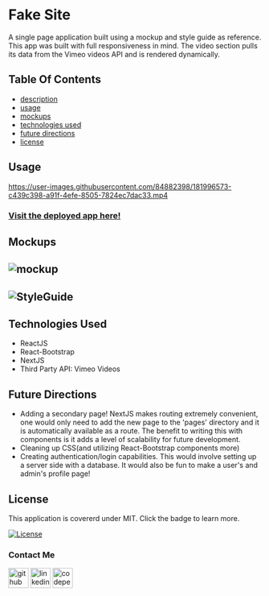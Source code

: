 # Fake Site
A single page application built using a mockup and style guide as reference. This app was built with full responsiveness in mind. The video section pulls its data from the Vimeo videos API and is rendered dynamically.

## Table Of Contents 
 - [description](#fake-site)
 - [usage](#usage)
 - [mockups](#mockups)
 - [technologies used](#technologies-used)
 - [future directions](#future-directions)
 - [license](#license)


 ## Usage
 

https://user-images.githubusercontent.com/84882398/181996573-c439c398-a91f-4efe-8505-7824ec7dac33.mp4


  ### [Visit the deployed app here!](https://fake-site-iota.vercel.app/)
 
## Mockups

![mockup](https://user-images.githubusercontent.com/84882398/181996089-9d23cc12-34d2-4680-a365-5dd44764bad5.png)
------
![StyleGuide](https://user-images.githubusercontent.com/84882398/181996095-43bac129-dc66-4882-bbfc-4ab9903946d8.png)
------

## Technologies Used

* ReactJS
* React-Bootstrap
* NextJS
* Third Party API: Vimeo Videos

## Future Directions

- Adding a secondary page! NextJS makes routing extremely convenient, one would only need to add the new page to the 'pages' directory and it is automatically available as a route. The benefit to writing this with components is it adds a level of scalability for future development.
- Cleaning up CSS(and utilizing React-Bootstrap components more)
- Creating authentication/login capabilities. This would involve setting up a server side with a database. It would also be fun to make a user's and admin's profile page!

## License

 This application is covererd under MIT. Click the badge to learn more. 

 [![License](https://img.shields.io/badge/License-MIT-yellow.svg)](https://opensource.org/licenses/MIT)
 
 ### Contact Me
 [<img src='https://cdn.jsdelivr.net/npm/simple-icons@3.0.1/icons/github.svg' alt='github' height='40'>](https://github.com/amachkel)  [<img src='https://cdn.jsdelivr.net/npm/simple-icons@3.0.1/icons/linkedin.svg' alt='linkedin' height='40'>](https://www.linkedin.com/in/alex-harkins/)  [<img src='https://cdn.jsdelivr.net/npm/simple-icons@3.0.1/icons/codepen.svg' alt='codepen' height='40'>](https://codepen.io/amachkel)  
